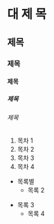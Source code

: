 # 대 제 목
## 제목
### 제목
#### 제목
##### 제목
###### 제목

1. 목차 1
2. 목차 2
4. 목차 3
3. 목차 4

* 목록별
  * 목록 2
  
 - 목록 3
   - 목록 4
